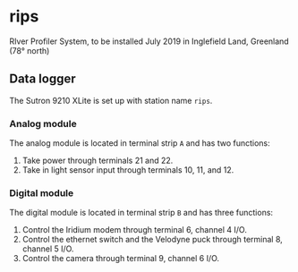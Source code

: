 # rips
RIver Profiler System, to be installed July 2019 in Inglefield Land, Greenland (78° north)

## Data logger

The Sutron 9210 XLite is set up with station name `rips`.

### Analog module

The analog module is located in terminal strip `A` and has two functions:

1. Take power through terminals 21 and 22.
2. Take in light sensor input through terminals 10, 11, and 12.

### Digital module

The digital module is located in terminal strip `B` and has three functions:

1. Control the Iridium modem through terminal 6, channel 4 I/O.
2. Control the ethernet switch and the Velodyne puck through terminal 8, channel 5 I/O.
3. Control the camera through terminal 9, channel 6 I/O.
